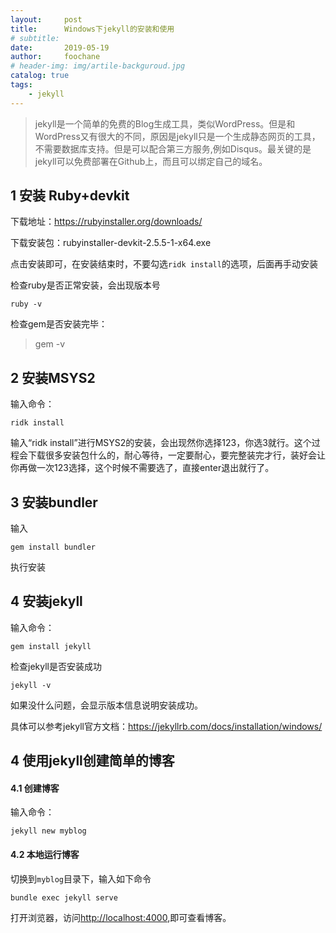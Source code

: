 ```yaml
---
layout:     post
title:      Windows下jekyll的安装和使用
# subtitle:   
date:       2019-05-19
author:     foochane
# header-img: img/artile-backguroud.jpg
catalog: true
tags:
    - jekyll
---
```


>jekyll是一个简单的免费的Blog生成工具，类似WordPress。但是和WordPress又有很大的不同，原因是jekyll只是一个生成静态网页的工具，不需要数据库支持。但是可以配合第三方服务,例如Disqus。最关键的是jekyll可以免费部署在Github上，而且可以绑定自己的域名。

## 1 安装 Ruby+devkit
下载地址：https://rubyinstaller.org/downloads/

下载安装包：rubyinstaller-devkit-2.5.5-1-x64.exe

点击安装即可，在安装结束时，不要勾选`ridk install`的选项，后面再手动安装

检查ruby是否正常安装，会出现版本号
```
ruby -v
```
检查gem是否安装完毕：

>gem -v

## 2 安装MSYS2

输入命令：
```
ridk install
```
输入“ridk install”进行MSYS2的安装，会出现然你选择123，你选3就行。这个过程会下载很多安装包什么的，耐心等待，一定要耐心，要完整装完才行，装好会让你再做一次123选择，这个时候不需要选了，直接enter退出就行了。

## 3 安装bundler
输入
```
gem install bundler
```
执行安装

## 4 安装jekyll

输入命令：
```
gem install jekyll
```
检查jekyll是否安装成功
```
jekyll -v
```

如果没什么问题，会显示版本信息说明安装成功。

具体可以参考jekyll官方文档：https://jekyllrb.com/docs/installation/windows/


## 4 使用jekyll创建简单的博客
#### 4.1 创建博客
输入命令：
```
jekyll new myblog
```

#### 4.2 本地运行博客
切换到`myblog`目录下，输入如下命令
```
bundle exec jekyll serve
```
打开浏览器，访问[http://localhost:4000](http://localhost:4000),即可查看博客。